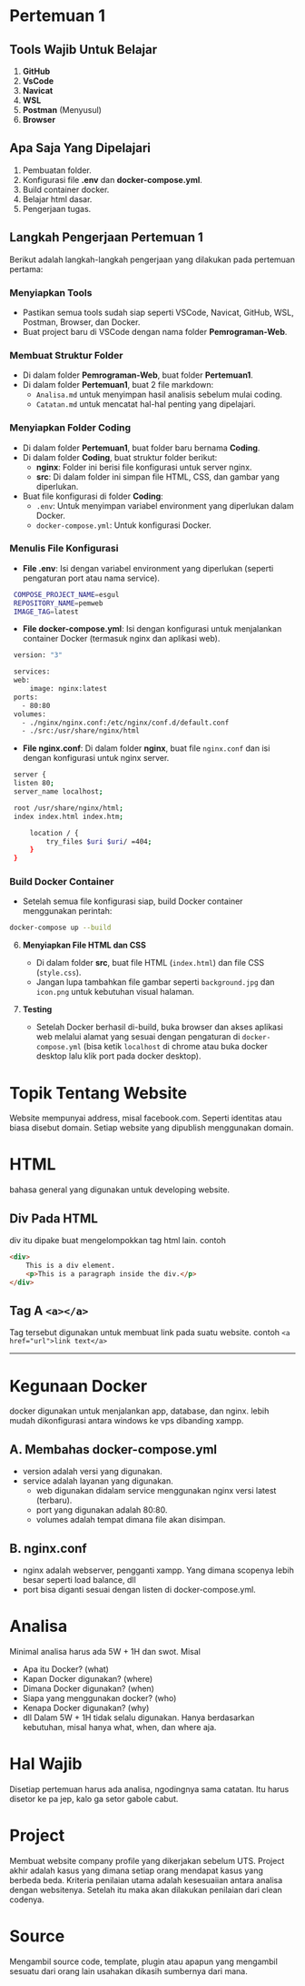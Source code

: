 # Pertemuan 1

## Tools Wajib Untuk Belajar

1. **GitHub**
2. **VsCode**
3. **Navicat**
4. **WSL**
5. **Postman** (Menyusul)
6. **Browser**

## Apa Saja Yang Dipelajari

1. Pembuatan folder.
2. Konfigurasi file **.env** dan **docker-compose.yml**.
3. Build container docker.
4. Belajar html dasar.
5. Pengerjaan tugas.

## Langkah Pengerjaan Pertemuan 1
Berikut adalah langkah-langkah pengerjaan yang dilakukan pada pertemuan pertama:

### Menyiapkan Tools
   * Pastikan semua tools sudah siap seperti VSCode, Navicat, GitHub, WSL, Postman, Browser, dan Docker.
   * Buat project baru di VSCode dengan nama folder **Pemrograman-Web**.

### Membuat Struktur Folder
   * Di dalam folder **Pemrograman-Web**, buat folder **Pertemuan1**.
   * Di dalam folder **Pertemuan1**, buat 2 file markdown:
      * `Analisa.md` untuk menyimpan hasil analisis sebelum mulai coding.
      * `Catatan.md` untuk mencatat hal-hal penting yang dipelajari.

### Menyiapkan Folder Coding
   * Di dalam folder **Pertemuan1**, buat folder baru bernama **Coding**.
   * Di dalam folder **Coding**, buat struktur folder berikut:
      * **nginx**: Folder ini berisi file konfigurasi untuk server nginx.
      * **src**: Di dalam folder ini simpan file HTML, CSS, dan gambar yang diperlukan.
   * Buat file konfigurasi di folder **Coding**:
      * `.env`: Untuk menyimpan variabel environment yang diperlukan dalam Docker.
      * `docker-compose.yml`: Untuk konfigurasi Docker.

### Menulis File Konfigurasi
   * **File .env**: Isi dengan variabel environment yang diperlukan (seperti pengaturan port atau nama service).
   ```bash
    COMPOSE_PROJECT_NAME=esgul
    REPOSITORY_NAME=pemweb
    IMAGE_TAG=latest
   ```
   * **File docker-compose.yml**: Isi dengan konfigurasi untuk menjalankan container Docker (termasuk nginx dan aplikasi web).
   ```bash
    version: "3"

    services:
    web:
        image: nginx:latest
    ports:
      - 80:80
    volumes:
      - ./nginx/nginx.conf:/etc/nginx/conf.d/default.conf
      - ./src:/usr/share/nginx/html
   ```
   * **File nginx.conf**: Di dalam folder **nginx**, buat file `nginx.conf` dan isi dengan konfigurasi untuk nginx server.
   ```bash
    server {
    listen 80;
    server_name localhost;

    root /usr/share/nginx/html;
    index index.html index.htm;

        location / {
            try_files $uri $uri/ =404;
        }
    }
   ```

### Build Docker Container
   * Setelah semua file konfigurasi siap, build Docker container menggunakan perintah:

   ```bash
   docker-compose up --build
   ```

6. **Menyiapkan File HTML dan CSS**
   * Di dalam folder **src**, buat file HTML (`index.html`) dan file CSS (`style.css`).
   * Jangan lupa tambahkan file gambar seperti `background.jpg` dan `icon.png` untuk kebutuhan visual halaman.

7. **Testing**
   * Setelah Docker berhasil di-build, buka browser dan akses aplikasi web melalui alamat yang sesuai dengan pengaturan di `docker-compose.yml` (bisa ketik `localhost` di chrome atau buka docker desktop lalu klik port pada docker desktop).


# Topik Tentang Website

Website mempunyai address, misal facebook.com. Seperti identitas atau biasa disebut domain. Setiap website yang dipublish menggunakan domain.

# HTML

bahasa general yang digunakan untuk developing website.

## Div Pada HTML

div itu dipake buat mengelompokkan tag html lain. contoh
```html
<div>
    This is a div element.
    <p>This is a paragraph inside the div.</p>
</div>
```

## Tag A `<a></a>`

Tag tersebut digunakan untuk membuat link pada suatu website. contoh `<a href="url">link text</a>`

---

# Kegunaan Docker

docker digunakan untuk menjalankan app, database, dan nginx. lebih mudah dikonfigurasi antara windows ke vps dibanding xampp. 

## A. Membahas docker-compose.yml
- version adalah versi yang digunakan. 
- service adalah layanan yang digunakan. 
  - web digunakan didalam service menggunakan nginx versi latest (terbaru). 
  - port yang digunakan adalah 80:80.
  - volumes adalah tempat dimana file akan disimpan.

## B. nginx.conf
- nginx adalah webserver, pengganti xampp. Yang dimana scopenya lebih besar seperti load balance, dll
- port bisa diganti sesuai dengan listen di docker-compose.yml.

# Analisa 

Minimal analisa harus ada 5W + 1H dan swot. Misal
-  Apa itu Docker? (what)
-  Kapan Docker digunakan? (where)
-  Dimana Docker digunakan? (when)
-  Siapa yang menggunakan docker? (who)
-  Kenapa Docker digunakan? (why)
-  dll
Dalam 5W + 1H tidak selalu digunakan. Hanya berdasarkan kebutuhan, misal hanya what, when, dan where aja.

# Hal Wajib

Disetiap pertemuan harus ada analisa, ngodingnya sama catatan. Itu harus disetor ke pa jep, kalo ga setor gabole cabut.

# Project

Membuat website company profile yang dikerjakan sebelum UTS. Project akhir adalah kasus yang dimana setiap orang mendapat kasus yang berbeda beda. Kriteria penilaian utama adalah kesesuaiian antara analisa dengan websitenya. Setelah itu maka akan dilakukan penilaian dari clean codenya.

# Source

Mengambil source code, template, plugin atau apapun yang mengambil sesuatu dari orang lain usahakan dikasih sumbernya dari mana.
